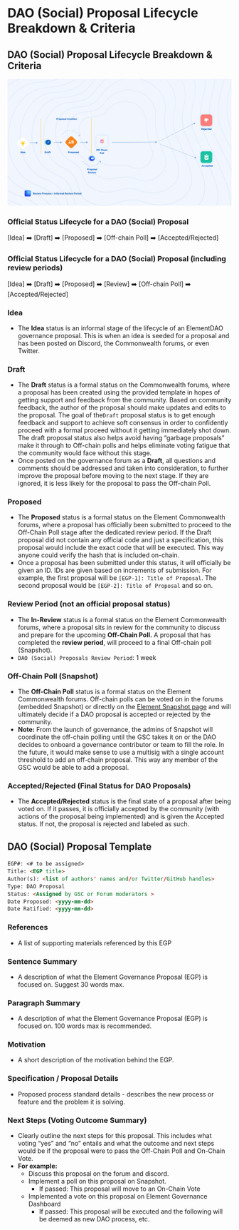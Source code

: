 # DAO (Social) Proposal Lifecycle Breakdown & Criteria

## DAO (Social) Proposal Lifecycle Breakdown & Criteria

![](../../../../.gitbook/assets/SecondCycle.png)

### **Official Status Lifecycle for a DAO (Social) Proposal**

\[Idea] ➡️ \[Draft] ➡️ \[Proposed] ➡️ \[Off-chain Poll] ➡️ \[Accepted/Rejected]

### **Official Status Lifecycle for a DAO (Social) Proposal (including review periods)**

\[Idea] ➡️ \[Draft] ➡️ \[Proposed] ➡️ \[Review] ➡️ \[Off-chain Poll] ➡️ \[Accepted/Rejected]

### **Idea**

* The **Idea** status is an informal stage of the lifecycle of an ElementDAO governance proposal. This is when an idea is seeded for a proposal and has been posted on Discord, the Commonwealth forums, or even Twitter.

### **Draft**

* The **Draft** status is a formal status on the Commonwealth forums, where a proposal has been created using the provided template in hopes of getting support and feedback from the community. Based on community feedback, the author of the proposal should make updates and edits to the proposal. The goal of the`Draft` proposal status is to get enough feedback and support to achieve soft consensus in order to confidently proceed with a formal proceed without it getting immediately shot down. The draft proposal status also helps avoid having “garbage proposals” make it through to Off-chain polls and helps eliminate voting fatigue that the community would face without this stage.
* Once posted on the governance forum as a **Draft**, all questions and comments should be addressed and taken into consideration, to further improve the proposal before moving to the next stage. If they are ignored, it is less likely for the proposal to pass the Off-chain Poll.

### **Proposed**

* The **Proposed** status is a formal status on the Element Commonwealth forums, where a proposal has officially been submitted to proceed to the Off-Chain Poll stage after the dedicated review period. If the Draft proposal did not contain any official code and just a specification, this proposal would include the exact code that will be executed. This way anyone could verify the hash that is included on-chain.
* Once a proposal has been submitted under this status, it will officially be given an ID. IDs are given based on increments of submission. For example, the first proposal will be `[EGP-1]: Title of Proposal`. The second proposal would be `[EGP-2]: Title of Proposal` and so on.

### **Review Period (not an official proposal status)**

* The **In-Review** status is a formal status on the Element Commonwealth forums, where a proposal sits in review for the community to discuss and prepare for the upcoming **Off-Chain Poll.** A proposal that has completed the **review period**, will proceed to a final Off-chain poll (Snapshot).
* `DAO (Social) Proposals Review Period`: 1 week

### **Off-Chain Poll (Snapshot)**

* The **Off-Chain Poll** status is a formal status on the Element Commonwealth forums. Off-chain polls can be voted on in the forums (embedded Snapshot) or directly on the [Element Snapshot page](https://snapshot.org/#/elfi.eth) and will ultimately decide if a DAO proposal is accepted or rejected by the community.
* **Note:** From the launch of governance, the admins of Snapshot will coordinate the off-chain polling until the GSC takes it on or the DAO decides to onboard a governance contributor or team to fill the role. In the future, it would make sense to use a multisig with a single account threshold to add an off-chain proposal. This way any member of the GSC would be able to add a proposal.

### **Accepted/Rejected (Final Status for DAO Proposals)**

* The **Accepted/Rejected** status is the final state of a proposal after being voted on. If it passes, it is officially accepted by the community (with actions of the proposal being implemented) and is given the Accepted status. If not, the proposal is rejected and labeled as such.



## DAO (Social) Proposal Template

```markdown
EGP#: <# to be assigned>
Title: <EGP title>
Author(s): <list of authors' names and/or Twitter/GitHub handles>
Type: DAO Proposal
Status: <Assigned by GSC or Forum moderators >
Date Proposed: <yyyy-mm-dd>
Date Ratified: <yyyy-mm-dd>
```

### **References**

* A list of supporting materials referenced by this EGP

### **Sentence Summary**

* A description of what the Element Governance Proposal (EGP) is focused on. Suggest 30 words max.

### **Paragraph Summary**

* A description of what the Element Governance Proposal (EGP) is focused on. 100 words max is recommended.

### **Motivation**

* A short description of the motivation behind the EGP.

### **Specification / Proposal Details**

* Proposed process standard details - describes the new process or feature and the problem it is solving.

### Next Steps (Voting Outcome Summary)

* Clearly outline the next steps for this proposal. This includes what voting “yes” and “no” entails and what the outcome and next steps would be if the proposal were to pass the Off-Chain Poll and On-Chain Vote.
* **For example:**
  * Discuss this proposal on the forum and discord.
  * Implement a poll on this proposal on Snapshot.
    * If passed: This proposal will move to an On-Chain Vote
  * Implemented a vote on this proposal on Element Governance Dashboard
    * If passed: This proposal will be executed and the following will be deemed as new DAO process, etc.

